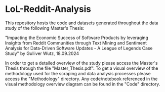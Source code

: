 # LoL-Reddit-Analysis

This repository hosts the code and datasets generated throughout the data study of the following Master's Thesis:

"Impacting the Economic Success of Software Products by leveraging Insights from Reddit Communities through Text Mining and Sentiment Analysis for Data-Driven Software Updates - A League of Legends Case Study"
by Gulliver Wutz, 18.09.2024

In order to get a detailed overview of the study please access the Master's Thesis through the file "Master_Thesis.pdf".
To get a visual overview of the methodology used for the scraping and data analysis processes please access the "Methodology" directory. Any code/notebook referenced in the visual methodology overview diagram can be found in the "Code" directory.
